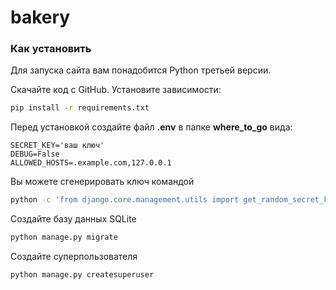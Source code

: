 # bakery

### Как установить
Для запуска сайта вам понадобится Python третьей версии.

Скачайте код с GitHub. Установите зависимости:

```sh
pip install -r requirements.txt
```
Перед установкой создайте файл **.env** в папке **where_to_go** вида:
```properties
SECRET_KEY='ваш ключ'
DEBUG=False
ALLOWED_HOSTS=.example.com,127.0.0.1
```
Вы можете сгенерировать ключ командой
```sh
python -c 'from django.core.management.utils import get_random_secret_key; print(get_random_secret_key())'
```

Создайте базу данных SQLite

```sh
python manage.py migrate
```
Создайте суперпользователя
```sh
python manage.py createsuperuser
```